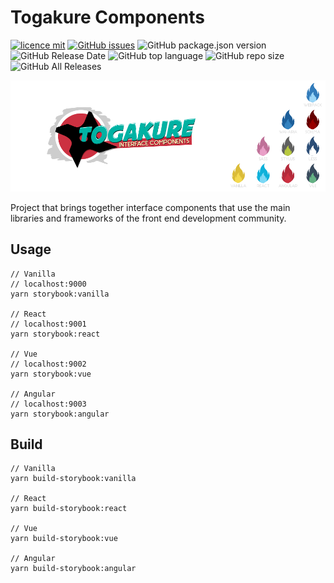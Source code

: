 # Togakure Components

[![licence mit](https://img.shields.io/badge/license-MIT-blue.svg?style=flat-square)](http://hemersonvianna.mit-license.org/)
[![GitHub issues](https://img.shields.io/github/issues/tgkr/components.svg)](https://github.com/tgkr/components/issues)
![GitHub package.json version](https://img.shields.io/github/package-json/v/tgkr/components.svg)
![GitHub Release Date](https://img.shields.io/github/release-date/tgkr/components.svg)
![GitHub top language](https://img.shields.io/github/languages/top/tgkr/components.svg)
![GitHub repo size](https://img.shields.io/github/repo-size/tgkr/components.svg)
![GitHub All Releases](https://img.shields.io/github/downloads/tgkr/components/total.svg)

![Togakure](./internals/images/cover.png)

Project that brings together interface components that use the main libraries and frameworks of the front end development community.

## Usage

```
// Vanilla
// localhost:9000
yarn storybook:vanilla

// React
// localhost:9001
yarn storybook:react

// Vue
// localhost:9002
yarn storybook:vue

// Angular
// localhost:9003
yarn storybook:angular
```

## Build

```
// Vanilla
yarn build-storybook:vanilla

// React
yarn build-storybook:react

// Vue
yarn build-storybook:vue

// Angular
yarn build-storybook:angular
```
